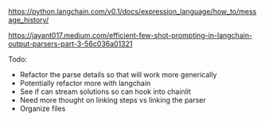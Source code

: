 
https://python.langchain.com/v0.1/docs/expression_language/how_to/message_history/

https://jayant017.medium.com/efficient-few-shot-prompting-in-langchain-output-parsers-part-3-56c036a01321

Todo:
* Refactor the parse details so that will work more generically
* Potentially refactor more with langchain
* See if can stream solutions so can hook into chainlit
* Need more thought on linking steps vs linking the parser
* Organize files